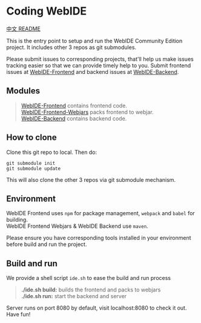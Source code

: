 # Coding WebIDE

[中文 README](https://github.com/Coding/WebIDE-Workspace/blob/master/README-zh.md)

This is the entry point to setup and run the WebIDE Community Edition project. It includes other 3 repos as git submodules.

Please submit issues to corresponding projects, that'll help us make issues tracking easier so that we can provide timely help to you. Submit frontend issues at [WebIDE-Frontend](https://github.com/Coding/WebIDE-Frontend/issues) and backend issues at [WebIDE-Backend](https://github.com/Coding/WebIDE-Backend/issues).


## Modules

> [WebIDE-Frontend](https://github.com/Coding/WebIDE-Frontend) contains frontend code.  
> [WebIDE-Frontend-Webjars](https://github.com/Coding/WebIDE-Frontend-Webjars) packs frontend to webjar.  
> [WebIDE-Backend](https://github.com/Coding/WebIDE-Backend) contains backend code.  


## How to clone

Clone this git repo to local. Then do:

```
git submodule init
git submodule update
```

This will also clone the other 3 repos via git submodule mechanism.


## Environment

WebIDE Frontend uses `npm` for package management, `webpack` and `babel` for building.  
WebIDE Frontend Webjars & WebIDE Backend use `maven`.  

Please ensure you have corresponding tools installed in your environment before build and run the project.


## Build and run

We provide a shell script `ide.sh` to ease the build and run process

> **./ide.sh build:** builds the frontend and packs to webjars  
> **./ide.sh run:** start the backend and server

Server runs on port 8080 by default, visit localhost:8080 to check it out. Have fun!
